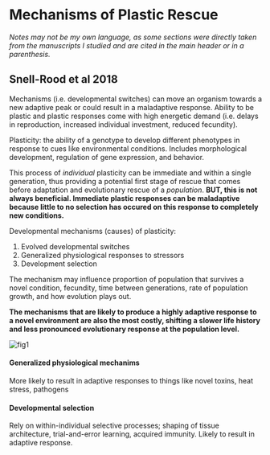 # Mechanisms of Plastic Rescue

*Notes may not be my own language, as some sections were directly taken from the manuscripts I studied and are cited in the main header or in a parenthesis.*

## Snell-Rood et al 2018

Mechanisms (i.e. developmental switches) can move an organism towards a new adaptive peak or could result in a maladaptive response. Ability to be plastic and plastic responses come with high energetic demand (i.e. delays in reproduction, increased individual investment, reduced fecundity).

Plasticity: the ability of a genotype to develop different phenotypes in response to cues like environmental conditions. Includes morphological development, regulation of gene expression, and behavior.

This process of *individual* plasticity can be immediate and within a single generation, thus providing a potential first stage of rescue that comes before adaptation and evolutionary rescue of a *population*. **BUT, this is not always beneficial. Immediate plastic responses can be maladaptive because little to no selection has occured on this response to completely new conditions.**

Developmental mechanisms (causes) of plasticity:  
1. Evolved developmental switches  
2. Generalized physiological responses to stressors  
3. Development selection

The mechanism may influence proportion of population that survives a novel condition, fecundity, time between generations, rate of population growth, and how evolution plays out.

**The mechanisms that are likely to produce a highly adaptive response to a novel environment are also the most costly, shifting a slower life history and less pronounced evolutionary response at the population level.**

![fig1]()

#### Generalized physiological mechanims

More likely to result in adaptive responses to things like novel toxins, heat stress, pathogens

#### Developmental selection

Rely on within-individual selective processes; shaping of tissue architecture, trial-and-error learning, acquired immunity. Likely to result in adaptive response.
